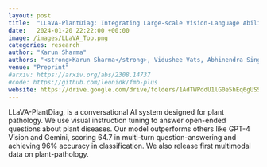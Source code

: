 ```yaml
---
layout: post
title:  "LLaVA-PlantDiag: Integrating Large-scale Vision-Language Abilities for Conversational Plant Pathology Diagnosis"
date:   2024-01-20 22:22:00 +00:00
image: /images/LLaVA_Top.png
categories: research
author: "Karun Sharma"
authors: "<strong>Karun Sharma</strong>, Vidushee Vats, Abhinendra Singh, Rahul Sahani, Dr. Deepak Rai, Dr. Ashok Sharma"
venue: "Preprint"
#arxiv: https://arxiv.org/abs/2308.14737
#code: https://github.com/leonidk/fmb-plus
website: https://drive.google.com/drive/folders/1AdTWPddU1lG0e5hEq6gUSSwWp-icR41w?usp=sharing
---
```

LLaVA-PlantDiag, is a conversational AI system designed for plant pathology.
We use visual instruction tuning to answer open-ended questions about plant diseases.
Our model outperforms others like GPT-4 Vision and Gemini,
scoring 64.7 in multi-turn question-answering and achieving 96% accuracy in classification.
We also release first multimodal data on plant-pathology.